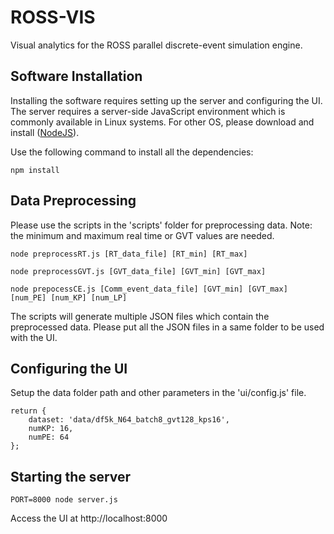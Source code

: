 # ROSS-VIS
Visual analytics for the ROSS parallel discrete-event simulation engine.

## Software Installation
Installing the software requires setting up the server and configuring the UI.
The server requires a server-side JavaScript environment which is commonly available in Linux systems. For other OS, please download and install ([NodeJS](https://nodejs.org/en/)).

Use the following command to install all the dependencies:
```
npm install
```


## Data Preprocessing
Please use the scripts in the 'scripts' folder for preprocessing data. Note: the minimum and maximum real time or GVT values are needed.

```
node preprocessRT.js [RT_data_file] [RT_min] [RT_max]

node preprocessGVT.js [GVT_data_file] [GVT_min] [GVT_max]

node prepocessCE.js [Comm_event_data_file] [GVT_min] [GVT_max] [num_PE] [num_KP] [num_LP]

```

The scripts will generate multiple JSON files which contain the preprocessed data. Please put all the JSON files in a same folder to be used with the UI.


## Configuring the UI
Setup the data folder path and other parameters in the 'ui/config.js' file.


```
return {
    dataset: 'data/df5k_N64_batch8_gvt128_kps16',
    numKP: 16,
    numPE: 64
};
```


## Starting the server
```
PORT=8000 node server.js
```

Access the UI at http://localhost:8000
